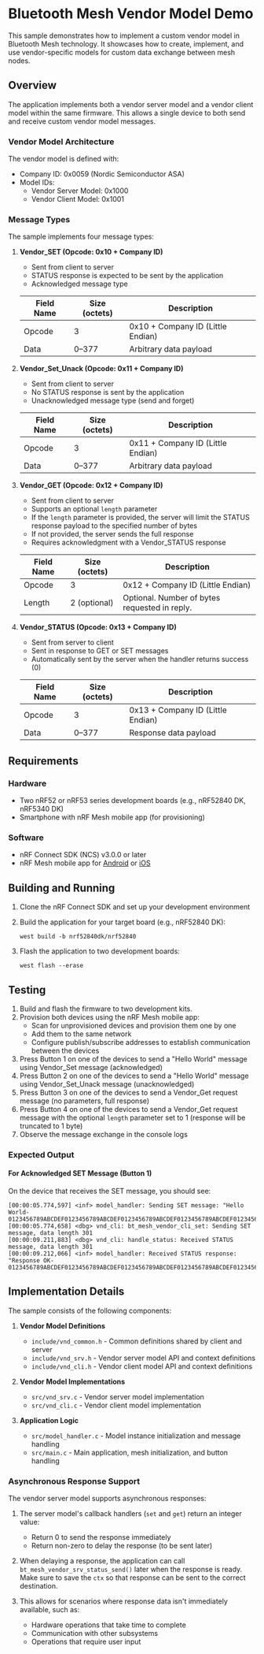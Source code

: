 # Bluetooth Mesh Vendor Model Demo

This sample demonstrates how to implement a custom vendor model in Bluetooth Mesh technology. It showcases how to create, implement, and use vendor-specific models for custom data exchange between mesh nodes.

## Overview

The application implements both a vendor server model and a vendor client model within the same firmware. This allows a single device to both send and receive custom vendor model messages.

### Vendor Model Architecture

The vendor model is defined with:
- Company ID: 0x0059 (Nordic Semiconductor ASA)
- Model IDs:
  - Vendor Server Model: 0x1000
  - Vendor Client Model: 0x1001

### Message Types

The sample implements four message types:

1. **Vendor_SET (Opcode: 0x10 + Company ID)**
   - Sent from client to server
   - STATUS response is expected to be sent by the application
   - Acknowledged message type

   | Field Name | Size (octets) | Description                                 |
   |------------|--------------|----------------------------------------------|
   | Opcode     | 3            | 0x10 + Company ID (Little Endian)            |
   | Data       | 0–377        | Arbitrary data payload                       |

2. **Vendor_Set_Unack (Opcode: 0x11 + Company ID)**
   - Sent from client to server
   - No STATUS response is sent by the application
   - Unacknowledged message type (send and forget)

   | Field Name | Size (octets) | Description                                 |
   |------------|--------------|----------------------------------------------|
   | Opcode     | 3            | 0x11 + Company ID (Little Endian)            |
   | Data       | 0–377        | Arbitrary data payload                       |

3. **Vendor_GET (Opcode: 0x12 + Company ID)**
   - Sent from client to server
   - Supports an optional `length` parameter
   - If the `length` parameter is provided, the server will limit the STATUS response payload to the specified number of bytes
   - If not provided, the server sends the full response
   - Requires acknowledgment with a Vendor_STATUS response

   | Field Name | Size (octets) | Description                                 |
   |------------|--------------|----------------------------------------------|
   | Opcode     | 3            | 0x12 + Company ID (Little Endian)            |
   | Length     | 2 (optional) | Optional. Number of bytes requested in reply.|

4. **Vendor_STATUS (Opcode: 0x13 + Company ID)**
   - Sent from server to client
   - Sent in response to GET or SET messages
   - Automatically sent by the server when the handler returns success (0)

   | Field Name | Size (octets) | Description                                 |
   |------------|--------------|----------------------------------------------|
   | Opcode     | 3            | 0x13 + Company ID (Little Endian)            |
   | Data       | 0–377        | Response data payload                        |

## Requirements

### Hardware

* Two nRF52 or nRF53 series development boards (e.g., nRF52840 DK, nRF5340 DK)
* Smartphone with nRF Mesh mobile app (for provisioning)

### Software

* nRF Connect SDK (NCS) v3.0.0 or later
* nRF Mesh mobile app for [Android](https://play.google.com/store/apps/details?id=no.nordicsemi.android.nrfmeshprovisioner) or [iOS](https://apps.apple.com/us/app/nrf-mesh/id1380726771)

## Building and Running

1. Clone the nRF Connect SDK and set up your development environment
2. Build the application for your target board (e.g., nRF52840 DK):

   ```
   west build -b nrf52840dk/nrf52840
   ```

3. Flash the application to two development boards:

   ```
   west flash --erase
   ```

## Testing

1. Build and flash the firmware to two development kits.
2. Provision both devices using the nRF Mesh mobile app:
   * Scan for unprovisioned devices and provision them one by one
   * Add them to the same network
   * Configure publish/subscribe addresses to establish communication between the devices
3. Press Button 1 on one of the devices to send a "Hello World" message using Vendor_Set message (acknowledged)
4. Press Button 2 on one of the devices to send a "Hello World" message using Vendor_Set_Unack message (unacknowledged)
5. Press Button 3 on one of the devices to send a Vendor_Get request message (no parameters, full response)
6. Press Button 4 on one of the devices to send a Vendor_Get request message with the optional `length` parameter set to 1 (response will be truncated to 1 byte)
7. Observe the message exchange in the console logs

### Expected Output

#### For Acknowledged SET Message (Button 1)

On the device that receives the SET message, you should see:

```
[00:00:05.774,597] <inf> model_handler: Sending SET message: "Hello World- 0123456789ABCDEF0123456789ABCDEF0123456789ABCDEF0123456789ABCDEF0123456789ABCDEF0123456789ABCDEF0123456789ABCDEF0123456789ABCDEF0123456789ABCDEF0123456789ABCDEF0123456789ABCDEF0123456789ABCDEF0123456789ABCDEF0123456789ABCDEF0123456789ABCDEF0123456789ABCDEF0123456789ABCDEF0123456789ABCDEF"
[00:00:05.774,658] <dbg> vnd_cli: bt_mesh_vendor_cli_set: Sending SET message, data length 301
[00:00:09.211,883] <dbg> vnd_cli: handle_status: Received STATUS message, data length 301
[00:00:09.212,066] <inf> model_handler: Received STATUS response: "Response OK- 0123456789ABCDEF0123456789ABCDEF0123456789ABCDEF0123456789ABCDEF0123456789ABCDEF0123456789ABCDEF0123456789ABCDEF0123456789ABCDEF0123456789ABCDEF0123456789ABCDEF0123456789ABCDEF0123456789ABCDEF0123456789ABCDEF0123456789ABCDEF0123456789ABCDEF0123456789ABCDEF0123456789ABCDEF0123456789ABCDEF"
```

## Implementation Details

The sample consists of the following components:
1. **Vendor Model Definitions**
   * `include/vnd_common.h` - Common definitions shared by client and server
   * `include/vnd_srv.h` - Vendor server model API and context definitions
   * `include/vnd_cli.h` - Vendor client model API and context definitions

2. **Vendor Model Implementations**
   * `src/vnd_srv.c` - Vendor server model implementation
   * `src/vnd_cli.c` - Vendor client model implementation

3. **Application Logic**
   * `src/model_handler.c` - Model instance initialization and message handling
   * `src/main.c` - Main application, mesh initialization, and button handling

### Asynchronous Response Support

The vendor server model supports asynchronous responses:

1. The server model's callback handlers (`set` and `get`) return an integer value:
   * Return 0 to send the response immediately
   * Return non-zero to delay the response (to be sent later)

2. When delaying a response, the application can call `bt_mesh_vendor_srv_status_send()` later when the response is ready. Make sure to save the `ctx` so that response can be sent to the correct destination.

3. This allows for scenarios where response data isn't immediately available, such as:
   * Hardware operations that take time to complete
   * Communication with other subsystems
   * Operations that require user input
